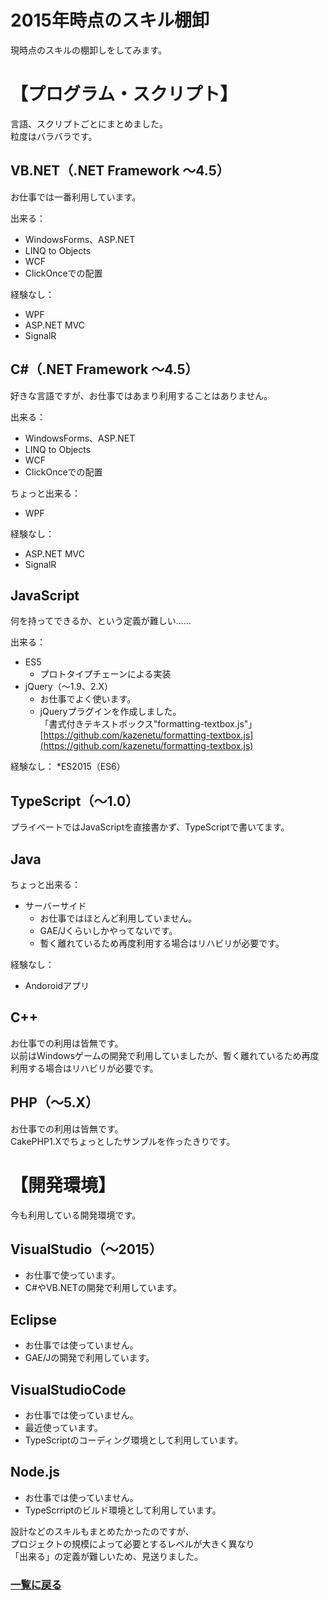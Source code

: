 2015年時点のスキル棚卸
===
現時点のスキルの棚卸しをしてみます。

# 【プログラム・スクリプト】
言語、スクリプトごとにまとめました。  
粒度はバラバラです。

## VB.NET（.NET Framework ～4.5）
お仕事では一番利用しています。

出来る：
* WindowsForms、ASP.NET
* LINQ to Objects
* WCF
* ClickOnceでの配置

経験なし：
* WPF
* ASP.NET MVC
* SignalR

## C#（.NET Framework ～4.5）
好きな言語ですが、お仕事ではあまり利用することはありません。

出来る：
* WindowsForms、ASP.NET
* LINQ to Objects
* WCF
* ClickOnceでの配置

ちょっと出来る：
* WPF

経験なし：
* ASP.NET MVC
* SignalR

## JavaScript
何を持ってできるか、という定義が難しい……

出来る：
* ES5
  * プロトタイプチェーンによる実装
* jQuery（～1.9、2.X）
  * お仕事でよく使います。
  * jQueryプラグインを作成しました。  
  「書式付きテキストボックス"formatting-textbox.js"」  
   [https://github.com/kazenetu/formatting-textbox.js](https://github.com/kazenetu/formatting-textbox.js)

経験なし：
*ES2015（ES6）

## TypeScript（～1.0）
プライベートではJavaScriptを直接書かず、TypeScriptで書いてます。

## Java

ちょっと出来る：
* サーバーサイド
  * お仕事ではほとんど利用していません。
  * GAE/Jくらいしかやってないです。
  * 暫く離れているため再度利用する場合はリハビリが必要です。

経験なし：
* Andoroidアプリ

## C++
お仕事での利用は皆無です。  
以前はWindowsゲームの開発で利用していましたが、暫く離れているため再度利用する場合はリハビリが必要です。

## PHP（～5.X）
お仕事での利用は皆無です。  
CakePHP1.Xでちょっとしたサンプルを作ったきりです。

# 【開発環境】
今も利用している開発環境です。

## VisualStudio（～2015）
* お仕事で使っています。
* C#やVB.NETの開発で利用しています。

## Eclipse
* お仕事では使っていません。
* GAE/Jの開発で利用しています。

## VisualStudioCode
* お仕事では使っていません。
* 最近使っています。
* TypeScriptのコーディング環境として利用しています。

## Node.js
* お仕事では使っていません。
* TypeScrriptのビルド環境として利用しています。

設計などのスキルもまとめたかったのですが、  
プロジェクトの規模によって必要とするレベルが大きく異なり  
「出来る」の定義が難しいため、見送りました。

### [一覧に戻る](README.md)
